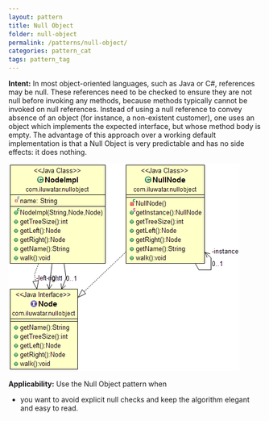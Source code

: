 ```yaml
---
layout: pattern
title: Null Object
folder: null-object
permalink: /patterns/null-object/
categories: pattern_cat
tags: pattern_tag
---
```


**Intent:** In most object-oriented languages, such as Java or C#, references
may be null. These references need to be checked to ensure they are not null
before invoking any methods, because methods typically cannot be invoked on
null references. Instead of using a null reference to convey absence of an
object (for instance, a non-existent customer), one uses an object which
implements the expected interface, but whose method body is empty. The
advantage of this approach over a working default implementation is that a Null
Object is very predictable and has no side effects: it does nothing.

![alt text](./etc/null-object.png "Null Object")

**Applicability:** Use the Null Object pattern when

* you want to avoid explicit null checks and keep the algorithm elegant and easy to read.
